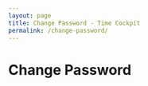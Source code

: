 ```yaml
---
layout: page
title: Change Password - Time Cockpit
permalink: /change-password/
---
```


<h1>Change Password</h1><p>
  <function name="Composite.AspNet.LoadUserControl">
    <param name="Path" value="~/Frontend/Custom/Web/Forms/Controls/ChangePassword.ascx" />
  </function>
  <br />
</p>